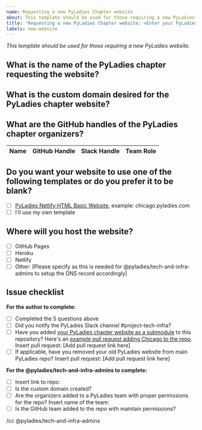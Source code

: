 ```yaml
---
name: Requesting a new PyLadies Chapter website
about: This template should be used for those requiring a new PyLadies website.
title: 'Requesting a new PyLadies Chapter website: <Enter your PyLadies Chapter name>'
labels: new-website
---
```


_This template should be used for those requiring a new PyLadies website._

## What is the name of the PyLadies chapter requesting the website?

## What is the custom domain desired for the PyLadies chapter website?

## What are the GitHub handles of the PyLadies chapter organizers?

Name | GitHub Handle | Slack Handle | Team Role 
| --| --| --| --| 

## Do you want your website to use one of the following templates or do you prefer it to be blank?

- [ ] [PyLadies Netlify HTML Basic Website](https://github.com/pyladies/netlify-website-template), example: chicago.pyladies.com
- [ ] I'll use my own template

## Where will you host the website?

- [ ] GitHub Pages
- [ ] Heroku
- [ ] Netlify
- [ ] Other: [Please specify as this is needed for @pyladies/tech-and-infra-admins to setup the DNS record accordingly]

## Issue checklist

**For the author to complete:**
- [ ] Completed the 5 questions above
- [ ] Did you notify the PyLadies Slack channel #project-tech-infra?
- [ ] Have you added [your PyLadies chapter website as a submodule](https://github.com/pyladies/chapter-websites#adding-your-website-to-a-submodule) to this repository? Here's an [example pull request adding Chicago to the repo](https://github.com/pyladies/chapter-websites/pull/2).
      Insert pull request: [Add pull request link here]
- [ ] If applicable, have you removed your old PyLadies website from main PyLadies repo? 
      Insert pull request: [Add pull request link here]

**For the @pyladies/tech-and-infra-admins to complete:**
- [ ] Insert link to repo:
- [ ] Is the custom domain created?
- [ ] Are the organizers added to a PyLadies team with proper permissions for the repo? Insert name of the team:
- [ ] Is the GitHub team added to the repo with maintain permissions?

/cc @pyladies/tech-and-infra-admins
